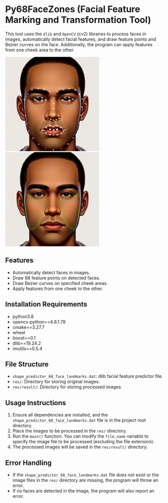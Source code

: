 # Py68FaceZones (Facial Feature Marking and Transformation Tool)

This tool uses the `dlib` and `OpenCV` (cv2) libraries to process faces in images, automatically detect facial features, and draw feature points and Bezier curves on the face. Additionally, the program can apply features from one cheek area to the other.

<img src="res/result/test_landmarks.jpg" height="300">
<img src="res/result/test_full.jpg" height="300">


## Features

- Automatically detect faces in images.
- Draw 68 feature points on detected faces.
- Draw Bezier curves on specified cheek areas.
- Apply features from one cheek to the other.

## Installation Requirements

- python3.8
- opencv-python==4.8.1.78
- cmake==3.27.7
- wheel
- boost==0.1
- dlib==19.24.2
- imutils==0.5.4

## File Structure

- `shape_predictor_68_face_landmarks.dat`: dlib facial feature predictor file.
- `res/`: Directory for storing original images.
- `res/result/`: Directory for storing processed images.

## Usage Instructions

1. Ensure all dependencies are installed, and the `shape_predictor_68_face_landmarks.dat` file is in the project root directory.
2. Place the images to be processed in the `res/` directory.
3. Run the `main()` function. You can modify the `file_name` variable to specify the image file to be processed (excluding the file extension).
4. The processed images will be saved in the `res/result/` directory.

## Error Handling

- If the `shape_predictor_68_face_landmarks.dat` file does not exist or the image files in the `res/` directory are missing, the program will throw an error.
- If no faces are detected in the image, the program will also report an error.